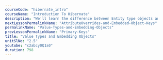 ```yaml
---
courseCode: "hibernate_intro"
courseName: "Introduction To Hibernate"
description: "We'll learn the difference between Entity type objects and Value type objects. We'll use the `@Embeddable` annotation to embed a value type object into our Entity class."
nextLessonPermalinkName: "AttributeOverrides-and-Embedded-Object-Keys"
permalinkName: "Value-Types-and-Embedding-Objects"
prevLessonPermalinkName: "Primary-Keys"
title: "Value Types and Embedding Objects"
unitSlNo: "2.5"
youtube: "c2abcy0Q1a0"
duration: 798
---
```

